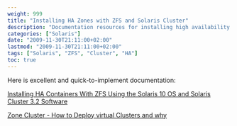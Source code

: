 ```yaml
---
weight: 999
title: "Installing HA Zones with ZFS and Solaris Cluster"
description: "Documentation resources for installing high availability containers with ZFS using Solaris Cluster"
categories: ["Solaris"]
date: "2009-11-30T21:11:00+02:00"
lastmod: "2009-11-30T21:11:00+02:00"
tags: ["Solaris", "ZFS", "Cluster", "HA"]
toc: true
---
```


Here is excellent and quick-to-implement documentation:

[Installing HA Containers With ZFS Using the Solaris 10 OS and Solaris Cluster 3.2 Software](/pdf/installing_ha_containers_with_zfs_using_the_solaris_10_os_and_solaris_cluster_3.2_software.pdf)

[Zone Cluster - How to Deploy virtual Clusters and why](/pdf/zone-cluster-virtual-cluster.pdf)
